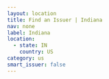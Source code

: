 ```yaml
---
layout: location
title: Find an Issuer | Indiana
nav: none
label: Indiana
location:
  - state: IN
    country: US
category: us
smart_issuer: false
---
```

